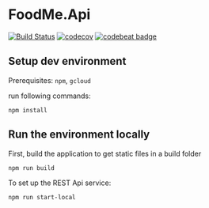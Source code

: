 # FoodMe.Api

[![Build Status](https://travis-ci.org/PeterSkopal/FoodMe.Api.svg?branch=master)](https://travis-ci.org/PeterSkopal/FoodMe.Api)
[![codecov](https://codecov.io/gh/PeterSkopal/FoodMe.Api/branch/master/graph/badge.svg)](https://codecov.io/gh/PeterSkopal/FoodMe.Api)
[![codebeat badge](https://codebeat.co/badges/f39d637f-9eb5-4de0-954f-b243ef076239)](https://codebeat.co/projects/github-com-peterskopal-foodme-api-master)

## Setup dev environment
Prerequisites: `npm`, `gcloud`

run following commands:
```
npm install
```

## Run the environment locally

First, build the application to get static files in a build folder

```
npm run build
```

To set up the REST Api service:
```
npm run start-local
```
